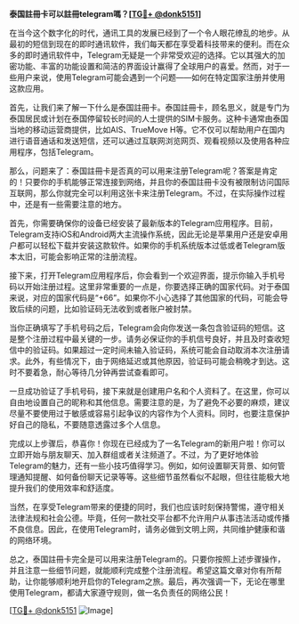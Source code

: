 **泰国註冊卡可以註冊telegram嗎？[[TG💪+ @donk5151](https://t.me/s/donk5151)]**

在当今这个数字化的时代，通讯工具的发展已经到了一个令人眼花缭乱的地步。从最初的短信到现在的即时通讯软件，我们每天都在享受着科技带来的便利。而在众多的即时通讯软件中，Telegram无疑是一个非常受欢迎的选择。它以其强大的加密功能、丰富的功能设置和简洁的界面设计赢得了全球用户的喜爱。然而，对于一些用户来说，使用Telegram可能会遇到一个问题——如何在特定国家注册并使用这款应用。

首先，让我们来了解一下什么是泰国註冊卡。泰国註冊卡，顾名思义，就是专门为泰国居民或计划在泰国停留较长时间的人士提供的SIM卡服务。这种卡通常由泰国当地的移动运营商提供，比如AIS、TrueMove H等。它不仅可以帮助用户在国内进行语音通话和发送短信，还可以通过互联网浏览网页、观看视频以及使用各种应用程序，包括Telegram。

那么，问题来了：泰国註冊卡是否真的可以用来注册Telegram呢？答案是肯定的！只要你的手机能够正常连接到网络，并且你的泰国註冊卡没有被限制访问国际互联网，那么你就完全可以利用这张卡来注册Telegram。不过，在实际操作过程中，还是有一些需要注意的地方。

首先，你需要确保你的设备已经安装了最新版本的Telegram应用程序。目前，Telegram支持iOS和Android两大主流操作系统，因此无论是苹果用户还是安卓用户都可以轻松下载并安装这款软件。如果你的手机系统版本过低或者Telegram版本太旧，可能会影响正常的注册流程。

接下来，打开Telegram应用程序后，你会看到一个欢迎界面，提示你输入手机号码以开始注册过程。这里非常重要的一点是，你要选择正确的国家代码。对于泰国来说，对应的国家代码是“+66”。如果你不小心选择了其他国家的代码，可能会导致后续的问题，比如验证码无法收到或者账户被封禁。

当你正确填写了手机号码之后，Telegram会向你发送一条包含验证码的短信。这是整个注册过程中最关键的一步。请务必保证你的手机信号良好，并且及时查收短信中的验证码。如果超过一定时间未输入验证码，系统可能会自动取消本次注册请求。此外，有些情况下，由于网络延迟或其他原因，验证码可能会稍晚才到达。这时不要着急，耐心等待几分钟再尝试查看即可。

一旦成功验证了手机号码，接下来就是创建用户名和个人资料了。在这里，你可以自由地设置自己的昵称和其他信息。需要注意的是，为了避免不必要的麻烦，建议尽量不要使用过于敏感或容易引起争议的内容作为个人资料。同时，也要注意保护好自己的隐私，不要随意透露过多个人信息。

完成以上步骤后，恭喜你！你现在已经成为了一名Telegram的新用户啦！你可以立即开始与朋友聊天、加入群组或者关注频道了。不过，为了更好地体验Telegram的魅力，还有一些小技巧值得学习。例如，如何设置聊天背景、如何管理通知提醒、如何备份聊天记录等等。这些细节虽然看似不起眼，但往往能极大地提升我们的使用效率和舒适度。

当然，在享受Telegram带来的便捷的同时，我们也应该时刻保持警惕，遵守相关法律法规和社会公德。毕竟，任何一款社交平台都不允许用户从事违法活动或传播不良信息。因此，在使用Telegram时，请务必做到文明上网，共同维护健康和谐的网络环境。

总之，泰国註冊卡完全是可以用来注册Telegram的。只要你按照上述步骤操作，并且注意一些细节问题，就能顺利完成整个注册流程。希望这篇文章对你有所帮助，让你能够顺利地开启你的Telegram之旅。最后，再次强调一下，无论在哪里使用Telegram，都请大家遵守规则，做一名负责任的网络公民！

[[TG💪+ @donk5151](https://t.me/s/donk5151) ![Image](https://i.postimg.cc/rwNCRYN7/Snipaste-2025-04-30-17-27-05.png)]